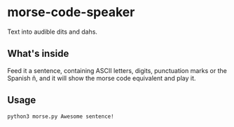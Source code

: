 # morse-code-speaker

Text into audible dits and dahs.


## What's inside

Feed it a sentence, containing ASCII letters, digits, punctuation marks or the Spanish ñ, and it will show the morse code equivalent and play it.


## Usage

`python3 morse.py Awesome sentence!`
